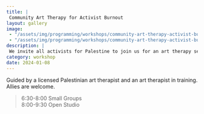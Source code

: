 ```yaml
---
title: |
 Community Art Therapy for Activist Burnout
layout: gallery
image:
 - "/assets/img/programming/workshops/community-art-therapy-activist-burnout/community-art-therapy-activist-burnout-1x1.jpg"
 - "/assets/img/programming/workshops/community-art-therapy-activist-burnout/community-art-therapy-activist-burnout-1x1.jpg"
description: |
 We invite all activists for Palestine to join us for an art therapy session to address burnout.
category: workshop
date: 2024-01-08
---
```

Guided by a licensed Palestinian art therapist and an art therapist in training.
Allies are welcome.

>6:30-8:00 Small Groups<br>
>8:00-9:30 Open Studio